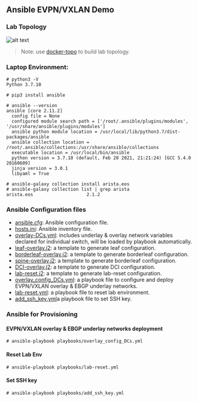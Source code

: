 ## Ansible EVPN/VXLAN Demo
### Lab Topology
![alt text](https://github.com/autopsrv/ansible_docker-topo/blob/main/l5-topo.jpeg?raw=true)

> Note: use [docker-topo](https://github.com/networkop/docker-topo/) to build lab topology.
### Laptop Environment:
```
# python3 -V
Python 3.7.10
```
```
# pip3 install ansible
```
```
# ansible --version
ansible [core 2.11.2] 
  config file = None
  configured module search path = ['/root/.ansible/plugins/modules', '/usr/share/ansible/plugins/modules']
  ansible python module location = /usr/local/lib/python3.7/dist-packages/ansible
  ansible collection location = /root/.ansible/collections:/usr/share/ansible/collections
  executable location = /usr/local/bin/ansible
  python version = 3.7.10 (default, Feb 20 2021, 21:21:24) [GCC 5.4.0 20160609]
  jinja version = 3.0.1
  libyaml = True
```
```
# ansible-galaxy collection install arista.eos
# ansible-galaxy collection list | grep arista
arista.eos                    2.1.2
```
### Ansible Configuration files

- [ansible.cfg](https://github.com/autopsrv/ansible_docker-topo/blob/main/ansible.cfg): Ansible configuration file.
- [hosts.ini](https://github.com/autopsrv/ansible_docker-topo/blob/main/hosts.ini): Ansible inventory file.
- [overlay-DCs.yml](https://github.com/autopsrv/ansible_docker-topo/blob/main/vars/overlay-DCs.yml): includes underlay & overlay network variables declared for individual switch, will be loaded by playbook automatically.
- [leaf-overlay.j2](https://github.com/autopsrv/ansible_docker-topo/blob/main/templates/leaf-overlay.j2): a template to generate leaf configuration.
- [borderleaf-overlay.j2](https://github.com/autopsrv/ansible_docker-topo/blob/main/templates/borderleaf-overlay.j2): a template to generate borderleaf configuration.
- [spine-overlay.j2](https://github.com/autopsrv/ansible_docker-topo/blob/main/templates/spine-overlay.j2): a template to generate borderleaf configuration.
- [DCI-overlay.j2](https://github.com/autopsrv/ansible_docker-topo/blob/main/templates/DCI-overlay.j2): a template to generate DCI configuration.
- [lab-reset.j2](https://github.com/autopsrv/ansible_docker-topo/blob/main/templates/lab-reset.j2): a template to generate lab-reset configuration.
- [overlay_config_DCs.yml](https://github.com/autopsrv/ansible_docker-topo/blob/main/playbooks/overlay_config_DCs.yml): a playbook file to configure and deploy EVPN/VXLAN overlay & EBGP underlay networks.
- [lab-reset.yml](https://github.com/autopsrv/ansible_docker-topo/blob/main/playbooks/lab-reset.yml): a playbook file to reset lab environment.
- [add_ssh_key.yml](https://github.com/autopsrv/ansible_docker-topo/blob/main/playbooks/add_ssh_key.yml)a playbook file to set SSH key.
### Ansible for Provisioning
#### EVPN/VXLAN overlay & EBGP underlay networks deployment
```
# ansible-playbook playbooks/overlay_config_DCs.yml
```
#### Reset Lab Env
```
# ansible-playbook playbooks/lab-reset.yml
```
#### Set SSH key
```
# ansible-playbook playbooks/add_ssh_key.yml
```
